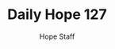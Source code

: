 ---
image: /assets/img/daily-hope-default-artwork.png
title: Daily Hope 127
number: 127
categories:
  - Daily Hope
author: Hope Staff
notes: Daily Hope 127
embed: >-
  <iframe style="border-radius:12px" src="https://open.spotify.com/embed/episode/7grNIti2mgH99Clkh3ro7B?utm_source=generator" width="100%" height="152" frameBorder="0" allowfullscreen="" allow="autoplay; clipboard-write; encrypted-media; fullscreen; picture-in-picture" loading="lazy"></iframe>
---